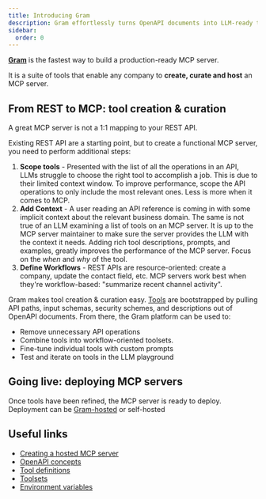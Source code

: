 ```yaml
---
title: Introducing Gram
description: Gram effortlessly turns OpenAPI documents into LLM-ready tools, generating optimized tool definitions from your APIs for powerful agentic workflows.
sidebar:
  order: 0
---
```


**[Gram](https://getgram.ai)** is the fastest way to build a production-ready MCP server.

It is a suite of tools that enable any company to **create, curate and host** an MCP server.

## From REST to MCP: tool creation & curation

A great MCP server is not a 1:1 mapping to your REST API.

Existing REST API are a starting point, but to create a functional MCP server, you need to perform additional steps:

1. **Scope tools** - Presented with the list of all the operations in an API, LLMs struggle to choose the right tool to accomplish a job. This is due to their limited context window. To improve performance, scope the API operations to only include the most relevant ones. Less is more when it comes to MCP.
2. **Add Context** - A user reading an API reference is coming in with some implicit context about the relevant business domain. The same is not true of an LLM examining a list of tools on an MCP server. It is up to the MCP server maintainer to make sure the server provides the LLM with the context it needs. Adding rich tool descriptions, prompts, and examples, greatly improves the performance of the MCP server. Focus on the _when_ and _why_ of the tool.
3. **Define Workflows** - REST APIs are resource-oriented: create a company, update the contact field, etc. MCP servers work best when they're workflow-based: "summarize recent channel activity".

Gram makes tool creation & curation easy. [Tools](concepts/tool-definitions) are bootstrapped by pulling API paths, input schemas, security schemes, and descriptions out of OpenAPI documents. From there, the Gram platform can be used to:

- Remove unnecessary API operations
- Combine tools into workflow-oriented toolsets.
- Fine-tune individual tools with custom prompts
- Test and iterate on tools in the LLM playground

## Going live: deploying MCP servers

Once tools have been refined, the MCP server is ready to deploy. Deployment can be [Gram-hosted](/guides/creating-your-first-hosted-mcp-server) or self-hosted

## Useful links

- [Creating a hosted MCP server](/guides/creating-your-first-hosted-mcp-server)
- [OpenAPI concepts](/concepts/openapi)
- [Tool definitions](/concepts/tool-definitions)
- [Toolsets](/concepts/toolsets)
- [Environment variables](/concepts/environments)
